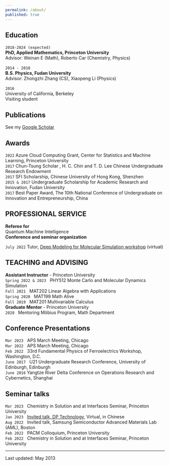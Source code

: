 ```yaml
---
permalink: /about/
published: true
---
```

  

Education
---------
 



`2018-2024 (expected)`  &nbsp;     
__PhD, Applied Mathematics, Princeton University__     
Advisor: Weinan E (Math), Roberto Car (Chemistry, Physics)  

`2014 - 2018`  &nbsp;       
__B.S. Physics, Fudan University__     
Advisor: Zhongzhi Zhang (CS), Xiaopeng Li (Physics)  

`2016` &nbsp;       
University of California, Berkeley  
Visiting student
 
Publications
---------
See my [Google Scholar](https://scholar.google.com/citations?user=WreiKioAAAAJ&hl=en)

Awards
---------
`2022` Azure Cloud Computing Grant, Center for Statistics and Machine Learning, Princeton University    
`2017` Chun-Tsung Scholar , H. C. Chin and T. D. Lee Chinese Undergraduate Research Endowment    
`2017` SFI Scholarship, Chinese University of Hong Kong, Shenzhen    
`2015 & 2017` Undergraduate Scholarship for Academic Research and Innovation, Fudan University     
`2017` Best Paper Award, The 10th National Conference of Undergraduate on Innovation and Entrepreneurship, China


PROFESSIONAL SERVICE
---------
__Referee for__  
Quantum Machine Intelligence  
__Conference and seminar organization__  
<!-- `July 2023`  Tutor, Deep Modeling for Molecular Simulation workshop,  -->
`July 2022`  Tutor, [Deep Modeling for Molecular Simulation workshop](https://github.com/CSIprinceton/workshop-july-2022) (virtual)

TEACHING and ADVISING 
---------
__Assistant Instructor__ - Princeton University  
`Spring 2022 & 2023`  &nbsp; PHY512 Monte Carlo and Molecular Dynamics Simulation   
`Fall 2021`  &nbsp; MAT202 Linear Algebra with Applications   
`Spring 2020` &nbsp;  MAT199 Math Alive    
`Fall 2019` &nbsp;  MAT201 Multivariable Calculus    
__Graduate Mentor__ - Princeton University    
`2020`  &nbsp; Mentoring Möbius Program, Math Department    

Conference Presentations
---------
`Mar 2023`  &nbsp;   APS March Meeting, Chicago  
`Mar 2022`  &nbsp;   APS March Meeting, Chicago  
`Feb 2022`  &nbsp;   33rd Fundamental Physics of Ferroelectrics Workshop, Washington, D.C.   
`June 2017` &nbsp;   U21 Undergraduate Research Conference, University of Edinburgh, Edinburgh  
`June 2016` Yangtze River Delta Conference on Operations Research and Cybernetics, Shanghai   
 
Seminar talks
---------
`Mar 2023`  &nbsp;  Chemistry in Solution and at Interfaces Seminar, Princeton University   
`Jan 2023`  &nbsp;  [Invited talk, DP Technology](https://www.bilibili.com/video/BV1GW4y1G7F8/?share_source=copy_web), Virtual, in Chinese    
`Aug 2022`  &nbsp;  Invited talk, Samsung Semiconductor Advanced Materials Lab (AML), Boston      
`Feb 2022`  &nbsp;  PACM Colloquium, Princeton University   
`Feb 2022`  &nbsp;  Chemistry in Solution and at Interfaces Seminar, Princeton University    
 
---------
Last updated: May 2013 
